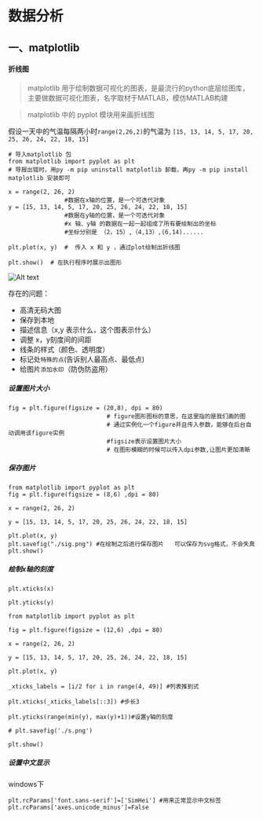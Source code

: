 # 数据分析



## 一、matplotlib



#### 折线图

> matplotlib 用于绘制数据可视化的图表，是最流行的python底层绘图库，主要做数据可视化图表，名字取材于MATLAB，模仿MATLAB构建

> matplotlib 中的 pyplot 模块用来画折线图

假设一天中的气温每隔两小时`range(2,26,2)`的气温为 ` [15, 13, 14, 5, 17, 20, 25, 26, 24, 22, 18, 15] `

```
# 导入matplotlib 包
from matplotlib import pyplot as plt
# 导报出错时，用py -m pip uninstall matplotlib 卸载，再py -m pip install matplotlib 安装即可

x = range(2, 26, 2)
				#数据在x轴的位置，是一个可迭代对象
y = [15, 13, 14, 5, 17, 20, 25, 26, 24, 22, 18, 15]
				#数据在y轴的位置，是一个可迭代对象
				#x 轴、y轴 的数据在一起一起组成了所有要绘制出的坐标
				#坐标分别是 （2，15）,（4,13）,(6,14)......

plt.plot(x, y)  #  传入 x 和 y ，通过plot绘制出折线图

plt.show()  # 在执行程序时展示出图形

```



![Alt text](C:\Users\18451\Desktop\笔记\python笔记\images\matplotlib_01.png)

存在的问题：

* 高清无码大图
* 保存到本地
* 描述信息（x,y 表示什么，这个图表示什么）
* 调整 x，y刻度间的间距
* 线条的样式（颜色、透明度）
* 标记处`特殊的点`(告诉别人最高点、最低点)
* 给图片`添加水印`（防伪防盗用）

##### 设置图片大小

```
fig = plt.figure(figsize = (20,8), dpi = 80)
							# figure图形图标的意思，在这里指的是我们画的图
							# 通过实例化一个figure并且传入参数，能够在后台自动调用该figure实例
							#figsize表示设置图片大小
							# 在图形模糊的时候可以传入dpi参数,让图片更加清晰
```



##### 保存图片

```from matplotlib import pyplot as plt
from matplotlib import pyplot as plt
fig = plt.figure(figsize = (8,6) ,dpi = 80)

x = range(2, 26, 2)

y = [15, 13, 14, 5, 17, 20, 25, 26, 24, 22, 18, 15]

plt.plot(x, y)
plt.savefig("./sig.png") #在绘制之后进行保存图片   可以保存为svg格式，不会失真
plt.show() 

```

##### 绘制x轴的刻度

`plt.xticks(x)`

`plt.yticks(y)`

```
from matplotlib import pyplot as plt

fig = plt.figure(figsize = (12,6) ,dpi = 80)

x = range(2, 26, 2)

y = [15, 13, 14, 5, 17, 20, 25, 26, 24, 22, 18, 15]

plt.plot(x, y)

_xticks_labels = [i/2 for i in range(4, 49)] #列表推到式

plt.xticks(_xticks_labels[::3]) #步长3

plt.yticks(range(min(y), max(y)+1))#设置y轴的刻度

# plt.savefig('./s.png')

plt.show()
```

##### 设置中文显示

windows下

```
plt.rcParams['font.sans-serif']=['SimHei'] #用来正常显示中文标签
plt.rcParams['axes.unicode_minus']=False
```







